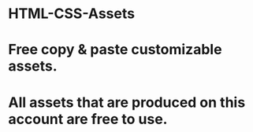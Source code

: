 # HTML-CSS-Assets
# Free copy &amp; paste customizable assets. 


# All assets that are produced on this account are free to use.
